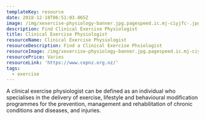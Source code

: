 ```yaml
---
templateKey: resource
date: 2018-12-18T06:51:03.865Z
image: /img/xexercise-physiology-banner.jpg.pagespeed.ic.mj-ciyjfc-.jpg
description: Find Clinical Exercise Physiologist
title: Clinical Exercise Physiologist
resourceName: Clinical Exercise Physiologist
resourceDescription: Find a Clinical Exercise Phsiologist
resourceImage: /img/xexercise-physiology-banner.jpg.pagespeed.ic.mj-ciyjfc-.jpg
resourcePrice: Varies
resourceLink: 'https://www.cepnz.org.nz/'
tags:
  - exercise
---
```

A clinical exercise physiologist can be defined as an individual who specialises in the delivery of exercise, lifestyle and behavioural modification programmes for the prevention, management and rehabilitation of chronic conditions and diseases, and injuries.
